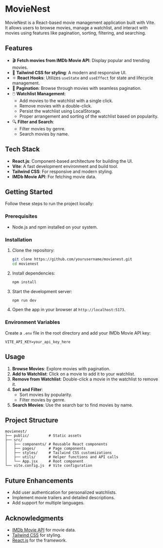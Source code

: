 # MovieNest

MovieNest is a React-based movie management application built with Vite. It allows users to browse movies, manage a watchlist, and interact with movies using features like pagination, sorting, filtering, and searching.

## Features

- 🎬 **Fetch movies from IMDb Movie API**: Display popular and trending movies.
- 🎨 **Tailwind CSS for styling**: A modern and responsive UI.
- ⚛️ **React Hooks**: Utilizes `useState` and `useEffect` for state and lifecycle management.
- 📄 **Pagination**: Browse through movies with seamless pagination.
- 🖱️ **Watchlist Management**:
  - Add movies to the watchlist with a single click.
  - Remove movies with a double-click.
  - Persist the watchlist using LocalStorage.
  - Proper arrangement and sorting of the watchlist based on popularity.
- 🔍 **Filter and Search**:
  - Filter movies by genre.
  - Search movies by name.

## Tech Stack

- **React.js**: Component-based architecture for building the UI.
- **Vite**: A fast development environment and build tool.
- **Tailwind CSS**: For responsive and modern styling.
- **IMDb Movie API**: For fetching movie data.

## Getting Started

Follow these steps to run the project locally:

### Prerequisites

- Node.js and npm installed on your system.

### Installation

1. Clone the repository:
   ```bash
   git clone https://github.com/yourusername/movienest.git
   cd movienest
   ```

2. Install dependencies:
   ```bash
   npm install
   ```

3. Start the development server:
   ```bash
   npm run dev
   ```

4. Open the app in your browser at `http://localhost:5173`.

### Environment Variables

Create a `.env` file in the root directory and add your IMDb Movie API key:

```
VITE_API_KEY=your_api_key_here
```

## Usage

1. **Browse Movies**: Explore movies with pagination.
2. **Add to Watchlist**: Click on a movie to add it to your watchlist.
3. **Remove from Watchlist**: Double-click a movie in the watchlist to remove it.
4. **Sort and Filter**:
   - Sort movies by popularity.
   - Filter movies by genre.
5. **Search Movies**: Use the search bar to find movies by name.

## Project Structure

```
movienest/
├── public/         # Static assets
├── src/
│   ├── components/ # Reusable React components
│   ├── pages/      # Page components
│   ├── styles/     # Tailwind CSS customizations
│   ├── utils/      # Helper functions and API calls
│   └── App.jsx     # Root component
└── vite.config.js  # Vite configuration
```

## Future Enhancements

- Add user authentication for personalized watchlists.
- Implement movie trailers and detailed descriptions.
- Add support for multiple languages.

## Acknowledgments

- [IMDb Movie API](https://www.imdb.com/interfaces/) for movie data.
- [Tailwind CSS](https://tailwindcss.com/) for styling.
- [React.js](https://reactjs.org/) for the framework.
